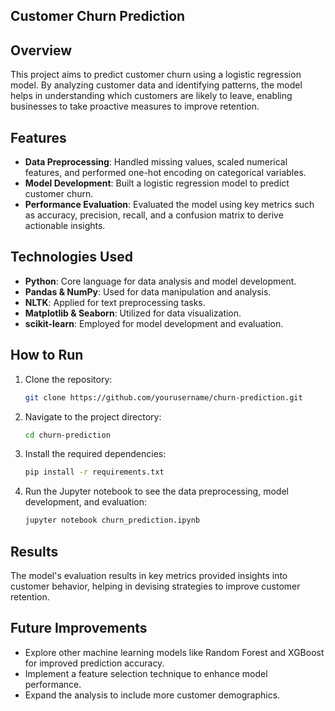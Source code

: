 ## Customer Churn Prediction

## Overview
This project aims to predict customer churn using a logistic regression model. By analyzing customer data and identifying patterns, the model helps in understanding which customers are likely to leave, enabling businesses to take proactive measures to improve retention.

## Features
- **Data Preprocessing**: Handled missing values, scaled numerical features, and performed one-hot encoding on categorical variables.
- **Model Development**: Built a logistic regression model to predict customer churn.
- **Performance Evaluation**: Evaluated the model using key metrics such as accuracy, precision, recall, and a confusion matrix to derive actionable insights.

## Technologies Used
- **Python**: Core language for data analysis and model development.
- **Pandas & NumPy**: Used for data manipulation and analysis.
- **NLTK**: Applied for text preprocessing tasks.
- **Matplotlib & Seaborn**: Utilized for data visualization.
- **scikit-learn**: Employed for model development and evaluation.

## How to Run
1. Clone the repository:
   ```bash
   git clone https://github.com/yourusername/churn-prediction.git
   ```
2. Navigate to the project directory:
   ```bash
   cd churn-prediction
   ```
3. Install the required dependencies:
   ```bash
   pip install -r requirements.txt
   ```
4. Run the Jupyter notebook to see the data preprocessing, model development, and evaluation:
   ```bash
   jupyter notebook churn_prediction.ipynb
   ```

## Results
The model's evaluation results in key metrics provided insights into customer behavior, helping in devising strategies to improve customer retention.

## Future Improvements
- Explore other machine learning models like Random Forest and XGBoost for improved prediction accuracy.
- Implement a feature selection technique to enhance model performance.
- Expand the analysis to include more customer demographics.
